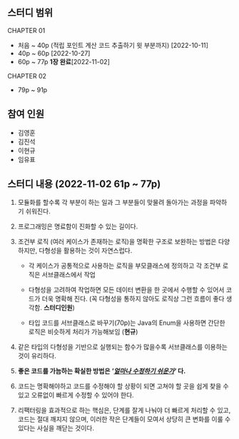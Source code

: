 ## 스터디 범위

CHAPTER 01

- 처음 ~ 40p (적립 포인트 계산 코드 추출하기 윗 부분까지) [2022-10-11]
- 40p ~ 60p [2022-10-27]
- 60p ~ 77p **1장 완료**[2022-11-02]

CHAPTER 02

- 79p ~ 91p

## 참여 인원

- 김영훈
- 김진석
- 이현규
- 임유표

## 스터디 내용 (**2022-11-02** 61p ~ 77p)

1. 모듈화를 할수록 각 부분이 하는 일과 그 부분들이 맞물려 돌아가는 과정을 파악하기 쉬워진다.
2. 프로그래밍은 명료함이 진화할 수 있는 길이다.
3. 조건부 로직 (여러 케이스가 존재하는 로직)을 명확한 구조로 보완하는 방법은 다양하지만, 다형성을 활용하는 것이 자연스럽다.

   - 각 케이스가 공통적으로 사용하는 로직을 부모클래스에 정의하고 각 조건부 로직은 서브클래스에서 작업

   - 다형성을 고려하여 작업하면 모든 데이터 변환을 한 곳에서 수행할 수 있어서 코드가 더욱 명확해 진다. (꼭 다형성을 통하지 않아도 로직상 그런 흐름이 좋다 생각함. **스터디인원**)

   - 타입 코드를 서브클래스로 바꾸기(70p)는 Java의 Enum을 사용하면 간단한 로직은 비슷하게 처리가 가능해보임 (**현규**)

4. 같은 타입의 다형성을 기반으로 실행되는 함수가 많을수록 서브클래스를 이용하는 것이 유리하다.
5. **좋은 코드를 가늠하는 확실한 방법은 _'<U>얼마나 수정하기 쉬운가</U>'_ 다.**
6. 코드는 명확해야하고 코드를 수정해야 할 상황이 되면 고쳐야 할 곳을 쉽게 찾을 수 있고 오류없이 빠르게 수정할 수 있어야 한다.
7. 리팩터링을 효과적으로 하는 핵심은, 단계를 잘게 나눠야 더 빠르게 처리할 수 있고, 코드는 절대 깨지지 않으며, 이러한 작은 단계들이 모여서 상당히 큰 변화를 이룰 수 있다는 사실을 깨닫는 것이다.
